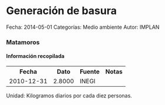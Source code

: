 Generación de basura
=====

Fecha: 2014-05-01
Categorías: Medio ambiente
Autor: IMPLAN

### Matamoros

#### Información recopilada

<table class="table table-hover table-bordered">
  <tr><th>Fecha</th><th>Dato</th><th>Fuente</th><th>Notas</th></tr>
  <tr><td>2010-12-31</td><td>2.8000</td><td>INEGI</td><td></td></tr>
</table>

Unidad: Kilogramos diarios por cada diez personas.
